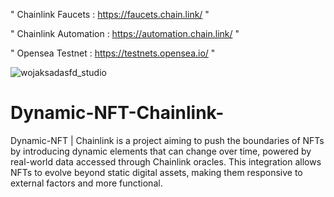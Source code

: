" Chainlink Faucets : https://faucets.chain.link/ "

" Chainlink Automation : https://automation.chain.link/ "

" Opensea Testnet : https://testnets.opensea.io/ "

![wojaksadasfd_studio](https://github.com/berkcicekk/Dynamic-NFT-Chainlink-/assets/90208101/eb3d9588-672c-4248-9927-e6118c558cb9)

# Dynamic-NFT-Chainlink-
Dynamic-NFT | Chainlink is a project aiming to push the boundaries of NFTs by introducing dynamic elements that can change over time, powered by real-world data accessed through Chainlink oracles. This integration allows NFTs to evolve beyond static digital assets, making them responsive to external factors and more functional.
